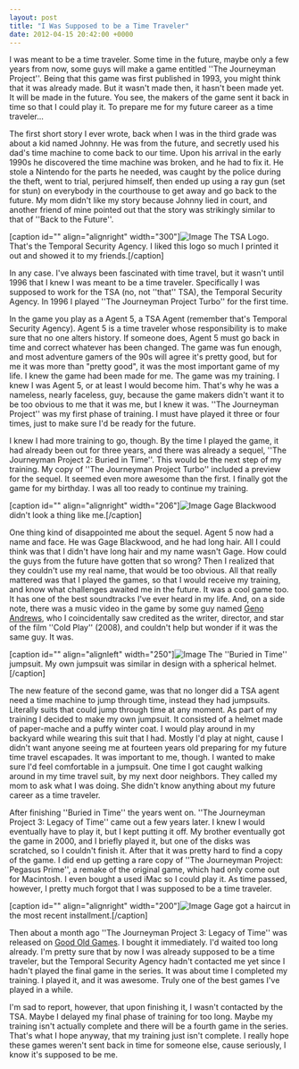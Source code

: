 ```yaml
---
layout: post
title: "I Was Supposed to be a Time Traveler"
date: 2012-04-15 20:42:00 +0000
---
```

I was meant to be a time traveler. Some time in the future, maybe only a few years from now, some guys will make a game entitled ''The Journeyman Project''. Being that this game was first published in 1993, you might think that it was already made. But it wasn't made then, it hasn't been made yet. It will be made in the future. You see, the makers of the game sent it back in time so that I could play it. To prepare me for my future career as a time traveler...

The first short story I ever wrote, back when I was in the third grade was about a kid named Johnny. He was from the future, and secretly used his dad's time machine to come back to our time. Upon his arrival in the early 1990s he discovered the time machine was broken, and he had to fix it. He stole a Nintendo for the parts he needed, was caught by the police during the theft, went to trial, perjured himself, then ended up using a ray gun (set for stun) on everybody in the courthouse to get away and go back to the future. My mom didn't like my story because Johnny lied in court, and another friend of mine pointed out that the story was strikingly similar to that of ''Back to the Future''.

[caption id="" align="alignright" width="300"]![Image](/https://www.jackeverett.com/rc_files/t/s/tsa_logo_large.PNG) The TSA Logo. That's the Temporal Security Agency. I liked this logo so much I printed it out and showed it to my friends.[/caption]

In any case. I've always been fascinated with time travel, but it wasn't until 1996 that I knew I was meant to be a time traveler. Specifically I was supposed to work for the TSA (no, not ''that'' TSA), the Temporal Security Agency. In 1996 I played ''The Journeyman Project Turbo'' for the first time.

In the game you play as a Agent 5, a TSA Agent (remember that's Temporal Security Agency). Agent 5 is a time traveler whose responsibility is to make sure that no one alters history. If someone does, Agent 5 must go back in time and correct whatever has been changed. The game was fun enough, and most adventure gamers of the 90s will agree it's pretty good, but for me it was more than "pretty good", it was the most important game of my life. I knew the game had been made for me. The game was my training. I knew I was Agent 5, or at least I would become him. That's why he was a nameless, nearly faceless, guy, because the game makers didn't want it to be too obvious to me that it was me, but I knew it was. ''The Journeyman Project'' was my first phase of training. I must have played it three or four times, just to make sure I'd be ready for the future.

I knew I had more training to go, though. By the time I played the game, it had already been out for three years, and there was already a sequel, ''The Journeyman Project 2: Buried in Time''. This would be the next step of my training. My copy of ''The Journeyman Project Turbo'' included a preview for the sequel. It seemed even more awesome than the first. I finally got the game for my birthday. I was all too ready to continue my training.

[caption id="" align="alignright" width="206"]![Image](/https://www.jackeverett.com/rc_files/b/i/bit_gage.JPG) Gage Blackwood didn't look a thing like me.[/caption]

One thing kind of disappointed me about the sequel. Agent 5 now had a name and face. He was Gage Blackwood, and he had long hair. All I could think was that I didn't have long hair and my name wasn't Gage. How could the guys from the future have gotten that so wrong? Then I realized that they couldn't use my real name, that would be too obvious. All that really mattered was that I played the games, so that I would receive my training, and know what challenges awaited me in the future. It was a cool game too. It has one of the best soundtracks I've ever heard in my life. And, on a side note, there was a music video in the game by some guy named <a href="http://www.genoandrews.com/">Geno Andrews</a>, who I coincidentally saw credited as the writer, director, and star of the film ''Cold Play'' (2008), and couldn't help but wonder if it was the same guy. It was.

[caption id="" align="alignleft" width="250"]![Image](/https://www.jackeverett.com/rc_files/b/i/bit_jumpsuit.JPG) The ''Buried in Time'' jumpsuit. My own jumpsuit was similar in design with a spherical helmet.[/caption]

The new feature of the second game, was that no longer did a TSA agent need a time machine to jump through time, instead they had jumpsuits. Literally suits that could jump through time at any moment. As part of my training I decided to make my own jumpsuit. It consisted of a helmet made of paper-mache and a puffy winter coat. I would play around in my backyard while wearing this suit that I had. Mostly I'd play at night, cause I didn't want anyone seeing me at fourteen years old preparing for my future time travel escapades. It was important to me, though. I wanted to make sure I'd feel comfortable in a jumpsuit. One time I got caught walking around in my time travel suit, by my next door neighbors. They called my mom to ask what I was doing. She didn't know anything about my future career as a time traveler.

After finishing ''Buried in Time'' the years went on. ''The Journeyman Project 3: Legacy of Time'' came out a few years later. I knew I would eventually have to play it, but I kept putting it off. My brother eventually got the game in 2000, and I briefly played it, but one of the disks was scratched, so I couldn't finish it. After that it was pretty hard to find a copy of the game. I did end up getting a rare copy of ''The Journeyman Project: Pegasus Prime'', a remake of the original game, which had only come out for Macintosh. I even bought a used iMac so I could play it. As time passed, however, I pretty much forgot that I was supposed to be a time traveler.

[caption id="" align="alignright" width="200"]![Image](/https://www.jackeverett.com/rc_files/b/i/bit_gage2.GIF) Gage got a haircut in the most recent installment.[/caption]

Then about a month ago ''The Journeyman Project 3: Legacy of Time'' was released on <a href="http://www.gog.com/en/gamecard/journeyman_project_3">Good Old Games</a>. I bought it immediately. I'd waited too long already. I'm pretty sure that by now I was already supposed to be a time traveler, but the Temporal Security Agency hadn't contacted me yet since I hadn't played the final game in the series. It was about time I completed my training. I played it, and it was awesome. Truly one of the best games I've played in a while.

I'm sad to report, however, that upon finishing it, I wasn't contacted by the TSA. Maybe I delayed my final phase of training for too long. Maybe my training isn't actually complete and there will be a fourth game in the series. That's what I hope anyway, that my training just isn't complete. I really hope these games weren't sent back in time for someone else, cause seriously, I know it's supposed to be me.
